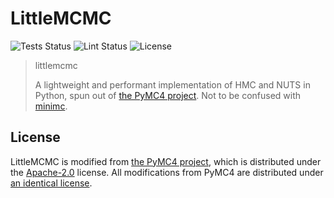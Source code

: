 # LittleMCMC

![Tests Status](https://github.com/eigenfoo/littlemcmc/workflows/tests/badge.svg)
![Lint Status](https://github.com/eigenfoo/littlemcmc/workflows/lint/badge.svg)
![License](https://img.shields.io/github/license/eigenfoo/littlemcmc)

> littlemcmc
>
> A lightweight and performant implementation of HMC and NUTS in Python, spun
> out of [the PyMC4 project](https://github.com/pymc-devs/pymc4). Not to be
> confused with [minimc](https://github.com/ColCarroll/minimc).

## License

LittleMCMC is modified from [the PyMC4
project](https://github.com/pymc-devs/pymc4/), which is distributed under the
[Apache-2.0](https://github.com/pymc-devs/pymc4/blob/master/LICENSE.txt)
license. All modifications from PyMC4 are distributed under [an identical
license](https://github.com/eigenfoo/littlemcmc/blob/master/LICENSE).

